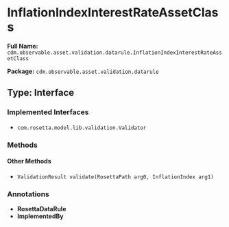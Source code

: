 # InflationIndexInterestRateAssetClass

**Full Name:** `cdm.observable.asset.validation.datarule.InflationIndexInterestRateAssetClass`

**Package:** `cdm.observable.asset.validation.datarule`

## Type: Interface

### Implemented Interfaces

- `com.rosetta.model.lib.validation.Validator`

### Methods

#### Other Methods

- `ValidationResult validate(RosettaPath arg0, InflationIndex arg1)`

### Annotations

- **RosettaDataRule**
- **ImplementedBy**

